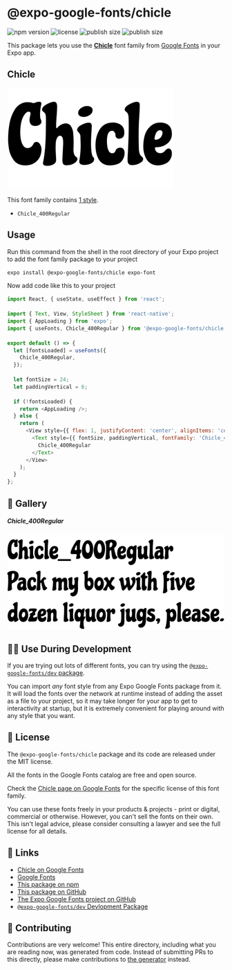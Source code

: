 # @expo-google-fonts/chicle

![npm version](https://flat.badgen.net/npm/v/@expo-google-fonts/chicle)
![license](https://flat.badgen.net/github/license/expo/google-fonts)
![publish size](https://flat.badgen.net/packagephobia/install/@expo-google-fonts/chicle)
![publish size](https://flat.badgen.net/packagephobia/publish/@expo-google-fonts/chicle)

This package lets you use the [**Chicle**](https://fonts.google.com/specimen/Chicle) font family from [Google Fonts](https://fonts.google.com/) in your Expo app.

## Chicle

![Chicle](./font-family.png)

This font family contains [1 style](#-gallery).

- `Chicle_400Regular`

## Usage

Run this command from the shell in the root directory of your Expo project to add the font family package to your project
```sh
expo install @expo-google-fonts/chicle expo-font
```

Now add code like this to your project
```js
import React, { useState, useEffect } from 'react';

import { Text, View, StyleSheet } from 'react-native';
import { AppLoading } from 'expo';
import { useFonts, Chicle_400Regular } from '@expo-google-fonts/chicle';

export default () => {
  let [fontsLoaded] = useFonts({
    Chicle_400Regular,
  });

  let fontSize = 24;
  let paddingVertical = 6;

  if (!fontsLoaded) {
    return <AppLoading />;
  } else {
    return (
      <View style={{ flex: 1, justifyContent: 'center', alignItems: 'center' }}>
        <Text style={{ fontSize, paddingVertical, fontFamily: 'Chicle_400Regular' }}>
          Chicle_400Regular
        </Text>
      </View>
    );
  }
};

```

## 🔡 Gallery

##### Chicle_400Regular
![Chicle_400Regular](./Chicle_400Regular.ttf.png)


## 👩‍💻 Use During Development

If you are trying out lots of different fonts, you can try using the [`@expo-google-fonts/dev` package](https://github.com/expo/google-fonts/tree/master/font-packages/dev#readme).

You can import *any* font style from any Expo Google Fonts package from it. It will load the fonts
over the network at runtime instead of adding the asset as a file to your project, so it may take longer
for your app to get to interactivity at startup, but it is extremely convenient
for playing around with any style that you want.

## 📖 License

The `@expo-google-fonts/chicle` package and its code are released under the MIT license.

All the fonts in the Google Fonts catalog are free and open source.

Check the [Chicle page on Google Fonts](https://fonts.google.com/specimen/Chicle) for the specific license of this font family.

You can use these fonts freely in your products & projects - print or digital, commercial or otherwise. However, you can't sell the fonts on their own. This isn't legal advice, please consider consulting a lawyer and see the full license for all details.

## 🔗 Links

- [Chicle on Google Fonts](https://fonts.google.com/specimen/Chicle)
- [Google Fonts](https://fonts.google.com/)
- [This package on npm](https://www.npmjs.com/package/@expo-google-fonts/chicle)
- [This package on GitHub](https://github.com/expo/google-fonts/tree/master/font-packages/chicle)
- [The Expo Google Fonts project on GitHub](https://github.com/expo/google-fonts)
- [`@expo-google-fonts/dev` Devlopment Package](https://github.com/expo/google-fonts/tree/master/font-packages/dev)

## 🤝 Contributing

Contributions are very welcome! This entire directory, including what you are reading now, was generated from code. Instead of submitting PRs to this directly, please make contributions to [the generator](https://github.com/expo/google-fonts/tree/master/packages/generator) instead.
